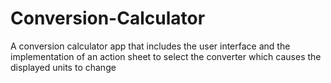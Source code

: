 # Conversion-Calculator
A conversion calculator app that includes the user interface and the implementation of an action sheet to select the converter which causes the displayed units to change
